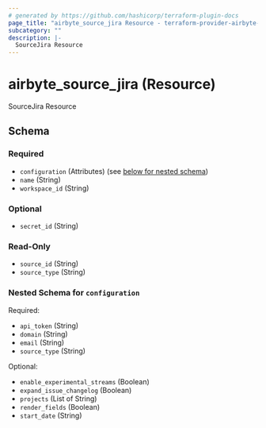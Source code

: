 ```yaml
---
# generated by https://github.com/hashicorp/terraform-plugin-docs
page_title: "airbyte_source_jira Resource - terraform-provider-airbyte-new"
subcategory: ""
description: |-
  SourceJira Resource
---
```


# airbyte_source_jira (Resource)

SourceJira Resource



<!-- schema generated by tfplugindocs -->
## Schema

### Required

- `configuration` (Attributes) (see [below for nested schema](#nestedatt--configuration))
- `name` (String)
- `workspace_id` (String)

### Optional

- `secret_id` (String)

### Read-Only

- `source_id` (String)
- `source_type` (String)

<a id="nestedatt--configuration"></a>
### Nested Schema for `configuration`

Required:

- `api_token` (String)
- `domain` (String)
- `email` (String)
- `source_type` (String)

Optional:

- `enable_experimental_streams` (Boolean)
- `expand_issue_changelog` (Boolean)
- `projects` (List of String)
- `render_fields` (Boolean)
- `start_date` (String)


